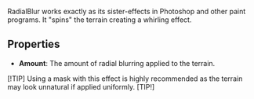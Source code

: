 RadialBlur works exactly as its sister-effects in Photoshop and other paint programs. It "spins" the terrain creating a whirling effect.

## Properties
- **Amount**: The amount of radial blurring applied to the terrain.

[!TIP]
Using a mask with this effect is highly recommended as the terrain may look unnatural if applied uniformly.
[TIP!]